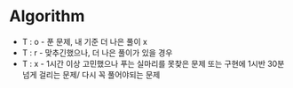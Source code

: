 # Algorithm

+ T : o - 푼 문제, 내 기준 더 나은 풀이  x
+ T : r - 맞추긴했으나, 더 나은 풀이가 있을 경우
+ T : x - 1시간 이상 고민했으나 푸는 실마리를 못찾은 문제 또는 구현에 1시반 30분 넘게 걸리는 문제/ 다시 꼭 풀어야되는 문제
